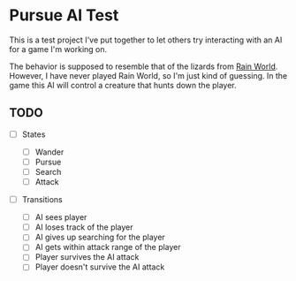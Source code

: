 # Pursue AI Test

This is a test project I've put together to let others try interacting with an AI for a game I'm working on.

The behavior is supposed to resemble that of the lizards from [Rain World](https://store.steampowered.com/app/312520/Rain_World/). However, I have never played Rain World, so I'm just kind of guessing. In the game this AI will control a creature that hunts down the player.

## TODO

- [ ] States

  - [ ] Wander
  - [ ] Pursue
  - [ ] Search
  - [ ] Attack

- [ ] Transitions

  - [ ] AI sees player
  - [ ] AI loses track of the player
  - [ ] AI gives up searching for the player
  - [ ] AI gets within attack range of the player
  - [ ] Player survives the AI attack
  - [ ] Player doesn't survive the AI attack
